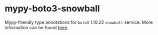 # mypy-boto3-snowball

Mypy-friendly type annotations for `boto3` 1.10.22 `snowball` service.
More information can be found [here](https://github.com/vemel/mypy_boto3).
